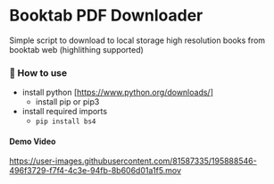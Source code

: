 # Booktab PDF Downloader
Simple script to download to local storage high resolution books from booktab web (highlithing supported)

### 📝 How to use
- install python [https://www.python.org/downloads/]
   - install pip or pip3
- install required imports
   - `pip install bs4`

#### Demo Video

https://user-images.githubusercontent.com/81587335/195888546-496f3729-f7f4-4c3e-94fb-8b606d01a1f5.mov


